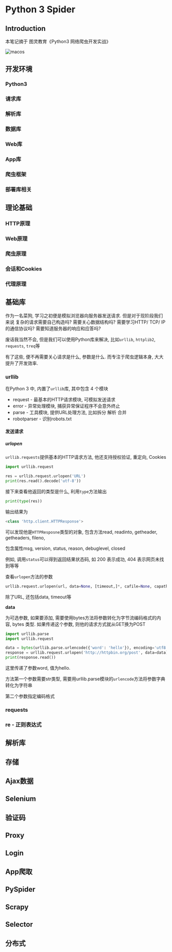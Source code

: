 # Python 3 Spider



## Introduction

本笔记摘于 图灵教育《Python3 网络爬虫开发实战》

![macos](/Users/cyo57/Desktop/macos.png)

## 开发环境

### Python3

### 请求库

### 解析库

### 数据库

### Web库

### App库

### 爬虫框架

### 部署库相关



## 理论基础

### HTTP原理

### Web原理

### 爬虫原理

### 会话和Cookies

### 代理原理



## 基础库

作为一名菜狗, 学习之初便是模拟浏览器向服务器发送请求. 但是对于现阶段我们来说 复杂的请求需要自己构造吗? 需要关心数据结构吗? 需要学习HTTP/ TCP/ IP的通信协议吗? 需要知道服务器的响应和应答吗?

废话我当然不会, 但是我们可以使用Python库来解决, 比如`urllib`, `httplib2`, `requests`, `treq`等

有了这些, 便不再需要关心请求是什么, 参数是什么. 而专注于爬虫逻辑本身, 大大提升了开发效率.

### urllib

在Python 3 中, 内置了`urllib`库, 其中包含 4 个模块

- request - 最基本的HTTP请求模块, 可模拟发送请求
- error - 异常处理模块, 捕获异常保证程序不会意外终止
- parse - 工具模块, 提供URL处理方法, 比如拆分 解析 合并
- robotparser - 识别robots.txt

#### 发送请求

##### urlopen

`urllib.requests`提供基本的HTTP请求方法, 他还支持授权验证, 重定向, Cookies

```python
import urllib.request

res = urllib.request.urlopen('URL')
print(res.read().decode('utf-8'))
```

接下来查看他返回的类型是什么, 利用`type`方法输出

```python
print(type(res))
```

输出结果为

```python
<class 'http.client.HTTPResponse'>
```

可以发现他是`HTTPResposne`类型的对象, 包含方法read, readinto, getheader, getheaders, fileno,

包含属性msg, version, status, reason, debuglevel, closed

例如, 调用`status`可以得到返回结果状态码, 如 200 表示成功, 404 表示网页未找到等等

查看`urlopen`方法的参数

```python
urllib.request.urlopen(url, data=None, [timeout,]*, cafile=None, capath=None, cadefault=False, context=None)
```

除了URL, 还包括data, timeout等

**data**

为可选参数, 如果要添加, 需要使用bytes方法将参数转化为字节流编码格式的内容, bytes 类型. 如果传递这个参数, 则他的请求方式就从GET换为POST

```python
import urllib.parse  
import urllib.request  

data = bytes(urllib.parse.urlencode({'word': 'hello'}), encoding='utf8')  
response = urllib.request.urlopen('http://httpbin.org/post', data=data)  
print(response.read())
```

这里传递了参数word, 值为hello. 

方法第一个参数需要str类型, 需要用urllib.parse模块的`urlencode`方法将参数字典转化为字符串

第二个参数指定编码格式																																								



### requests

### re - 正则表达式



## 解析库



## 存储



## Ajax数据



## Selenium



## 验证码



## Proxy



## Login



## App爬取



## PySpider



## Scrapy



## Selector



## 分布式



